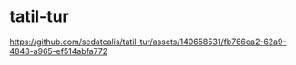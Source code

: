 # tatil-tur


https://github.com/sedatcalis/tatil-tur/assets/140658531/fb766ea2-62a9-4848-a965-ef514abfa772

